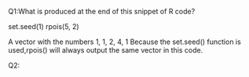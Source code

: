 Q1:What is produced at the end of this snippet of R code?

set.seed(1)
rpois(5, 2)

A vector with the numbers 1, 1, 2, 4, 1	
Because the set.seed() function is used,rpois() will always output the same vector in this code.

Q2:

